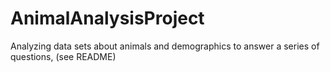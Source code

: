 # AnimalAnalysisProject
Analyzing data sets about animals and demographics to answer a series of questions, (see README)
